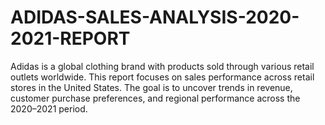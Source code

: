 # ADIDAS-SALES-ANALYSIS-2020-2021-REPORT
Adidas is a global clothing brand with products sold through various retail outlets worldwide. This report focuses on sales performance across retail stores in the United States. The goal is to uncover trends in revenue, customer purchase preferences, and regional performance across the 2020–2021 period.
